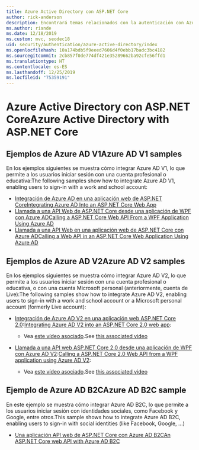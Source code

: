 ```yaml
---
title: Azure Active Directory con ASP.NET Core
author: rick-anderson
description: Encontrará temas relacionados con la autenticación con Azure Active Directory en ASP.NET Core.
ms.author: riande
ms.date: 12/18/2019
ms.custom: mvc, seodec18
uid: security/authentication/azure-active-directory/index
ms.openlocfilehash: 10a174bdb5f9eeed7606d4f0ebb17badc3bc4182
ms.sourcegitcommit: 2cb857f0de774df421e35289662ba92cfe56ffd1
ms.translationtype: HT
ms.contentlocale: es-ES
ms.lasthandoff: 12/25/2019
ms.locfileid: "75359191"
---
```

# <a name="azure-active-directory-with-aspnet-core"></a><span data-ttu-id="56004-103">Azure Active Directory con ASP.NET Core</span><span class="sxs-lookup"><span data-stu-id="56004-103">Azure Active Directory with ASP.NET Core</span></span>

## <a name="azure-ad-v1-samples"></a><span data-ttu-id="56004-104">Ejemplos de Azure AD V1</span><span class="sxs-lookup"><span data-stu-id="56004-104">Azure AD V1 samples</span></span>

<span data-ttu-id="56004-105">En los ejemplos siguientes se muestra cómo integrar Azure AD V1, lo que permite a los usuarios iniciar sesión con una cuenta profesional o educativa:</span><span class="sxs-lookup"><span data-stu-id="56004-105">The following samples show how to integrate Azure AD V1, enabling users to sign-in with a work and school account:</span></span>
* [<span data-ttu-id="56004-106">Integración de Azure AD en una aplicación web de ASP.NET Core</span><span class="sxs-lookup"><span data-stu-id="56004-106">Integrating Azure AD Into an ASP.NET Core Web App</span></span>](https://github.com/Azure-Samples/ms-identity-aspnetcore-webapp-tutorial)
* [<span data-ttu-id="56004-107">Llamada a una API Web de ASP.NET Core desde una aplicación de WPF con Azure AD</span><span class="sxs-lookup"><span data-stu-id="56004-107">Calling a ASP.NET Core Web API From a WPF Application Using Azure AD</span></span>](https://github.com/Azure-Samples/active-directory-dotnet-native-aspnetcore)
* [<span data-ttu-id="56004-108">Llamada a una API Web en una aplicación web de ASP.NET Core con Azure AD</span><span class="sxs-lookup"><span data-stu-id="56004-108">Calling a Web API in an ASP.NET Core Web Application Using Azure AD</span></span>](https://azure.microsoft.com/documentation/samples/active-directory-dotnet-webapp-webapi-openidconnect-aspnetcore/)

## <a name="azure-ad-v2-samples"></a><span data-ttu-id="56004-109">Ejemplos de Azure AD V2</span><span class="sxs-lookup"><span data-stu-id="56004-109">Azure AD V2 samples</span></span>

<span data-ttu-id="56004-110">En los ejemplos siguientes se muestra cómo integrar Azure AD V2, lo que permite a los usuarios iniciar sesión con una cuenta profesional o educativa, o con una cuenta Microsoft personal (anteriormente, cuenta de Live):</span><span class="sxs-lookup"><span data-stu-id="56004-110">The following samples show how to integrate Azure AD V2, enabling users to sign-in with a work and school account or a Microsoft personal account (formerly Live account):</span></span>
* <span data-ttu-id="56004-111">[Integración de Azure AD V2 en una aplicación web ASP.NET Core 2.0](https://github.com/Azure-Samples/active-directory-aspnetcore-webapp-openidconnect-v2):</span><span class="sxs-lookup"><span data-stu-id="56004-111">[Integrating Azure AD V2 into an ASP.NET Core 2.0 web app](https://github.com/Azure-Samples/active-directory-aspnetcore-webapp-openidconnect-v2):</span></span> 
  * <span data-ttu-id="56004-112">Vea [este vídeo asociado](https://channel9.msdn.com/Events/Build/2018/THR5001).</span><span class="sxs-lookup"><span data-stu-id="56004-112">See [this associated video](https://channel9.msdn.com/Events/Build/2018/THR5001)</span></span> 

* <span data-ttu-id="56004-113">[Llamada a una API web ASP.NET Core 2.0 desde una aplicación de WPF con Azure AD V2](https://github.com/azure-samples/active-directory-dotnet-native-aspnetcore-v2):</span><span class="sxs-lookup"><span data-stu-id="56004-113">[Calling a ASP.NET Core 2.0 Web API from a WPF application using Azure AD V2](https://github.com/azure-samples/active-directory-dotnet-native-aspnetcore-v2):</span></span> 
  * <span data-ttu-id="56004-114">Vea [este vídeo asociado](https://channel9.msdn.com/Events/Build/2018/THR5000).</span><span class="sxs-lookup"><span data-stu-id="56004-114">See [this associated video](https://channel9.msdn.com/Events/Build/2018/THR5000)</span></span>

## <a name="azure-ad-b2c-sample"></a><span data-ttu-id="56004-115">Ejemplo de Azure AD B2C</span><span class="sxs-lookup"><span data-stu-id="56004-115">Azure AD B2C sample</span></span>

<span data-ttu-id="56004-116">En este ejemplo se muestra cómo integrar Azure AD B2C, lo que permite a los usuarios iniciar sesión con identidades sociales, como Facebook y Google, entre otros.</span><span class="sxs-lookup"><span data-stu-id="56004-116">This sample shows how to integrate Azure AD B2C, enabling users to sign-in with social identities (like Facebook, Google, ...)</span></span>
* [<span data-ttu-id="56004-117">Una aplicación API web de ASP.NET Core con Azure AD B2C</span><span class="sxs-lookup"><span data-stu-id="56004-117">An ASP.NET Core web API with Azure AD B2C</span></span>](https://azure.microsoft.com/resources/samples/active-directory-b2c-dotnetcore-webapi/)
